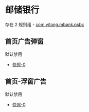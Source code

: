 # 邮储银行

存在 2 规则组 - [com.yitong.mbank.psbc](/src/apps/com.yitong.mbank.psbc.ts)

## 首页广告弹窗

默认禁用

- [快照-0](https://i.gkd.li/import/12755516)

## 首页-浮窗广告

默认禁用

- [快照-0](https://i.gkd.li/import/13797314)
